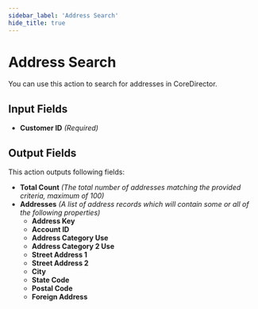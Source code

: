 ```yaml
---
sidebar_label: 'Address Search'
hide_title: true
---
```


# Address Search

You can use this action to search for addresses in CoreDirector.

## Input Fields

- **Customer ID** *(Required)*

## Output Fields

This action outputs following fields:

- **Total Count** *(The total number of addresses matching the provided criteria, maximum of 100)*
- **Addresses** *(A list of address records which will contain some or all of the following properties)*
  - **Address Key**
  - **Account ID**
  - **Address Category Use**
  - **Address Category 2 Use**
  - **Street Address 1**
  - **Street Address 2**
  - **City**
  - **State Code**
  - **Postal Code**
  - **Foreign Address**
